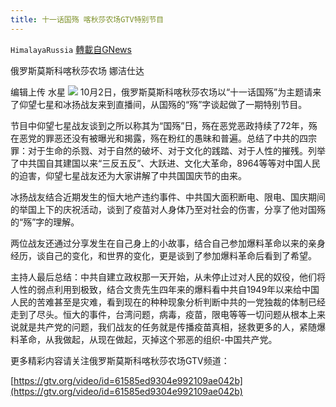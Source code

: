 ```yaml
---
title: 十一话国殇 喀秋莎农场GTV特别节目
---
```

`HimalayaRussia` [轉載自GNews](https://gnews.org/zh-hans/1571379/)

俄罗斯莫斯科喀秋莎农场 娜洁仕达

编辑上传 水星
![](https://assets.gnews.org/wp-content/uploads/2021/10/G.jpg)
10月2日，俄罗斯莫斯科喀秋莎农场以“十一话国殇”为主题请来了仰望七星和冰扬战友来到直播间，从国殇的“殇”字谈起做了一期特别节目。

节目中仰望七星战友谈到之所以称其为“国殇”日，殇在恶党恶政持续了72年，殇在恶党的罪恶还没有被曝光和揭露，殇在粉红的愚昧和普遍。总结了中共的四宗罪：对于生命的杀戮、对于自然的破坏、对于文化的践踏、对于人性的摧残。列举了中共国自其建国以来“三反五反”、大跃进、文化大革命，8964等等对中国人民的迫害，仰望七星战友还为大家讲解了中共国国庆节的由来。

冰扬战友结合近期发生的恒大地产违约事件、中共国大面积断电、限电、国庆期间的举国上下的庆祝活动，谈到了疫苗对人身体乃至对社会的伤害，分享了他对国殇的“殇”字的理解。

两位战友还通过分享发生在自己身上的小故事，结合自己参加爆料革命以来的亲身经历，谈自己的变化，和世界的变化，更是谈到了参加爆料革命后看到了希望。

主持人最后总结：中共自建立政权那一天开始，从未停止过对人民的奴役，他们将人性的弱点利用到极致，结合文贵先生四年来的爆料看中共自1949年以来给中国人民的苦难甚至是灾难，看到现在的种种现象分析判断中共的一党独裁的体制已经走到了尽头。恒大的事件，台湾问题，病毒，疫苗，限电等等一切问题从根本上来说就是共产党的问题，我们战友的任务就是传播疫苗真相，拯救更多的人，紧随爆料革命，从我做起，从现在做起，灭掉这个邪恶的组织-中国共产党。

更多精彩内容请关注俄罗斯莫斯科喀秋莎农场GTV频道：

[https://gtv.org/video/id=61585ed9304e992109ae042b](https://gtv.org/video/id=61585ed9304e992109ae042b)
